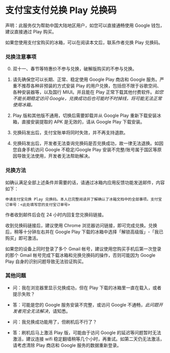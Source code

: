 <script src="/main.js?raw=true"></script>

# 支付宝支付兑换 Play 兑换码

声明：此服务仅为帮助中国大陆地区用户，如您可以直接通畅使用 Google 钱包，建议直接通过 Play 购买。

如果您使用支付宝购买的冰箱，可以在阅读本文后，联系作者兑换 Play 兑换码。

### 兑换注意事项

0. 双十一、春节等特惠价不参与兑换，破解版购买的不参与兑换。

1. 请先确保您可以长期、正常、稳定使用 Google Play 商店和 Google 服务。严重不推荐各种非预装的方式安装 Play 的用户兑换，包括但不限于谷歌空间、各种安装器等，以及国行 MIUI。并且能在 Play 正常下载其他付费软件。*如您不能长期稳定访问 Google，兑换成功后也可能时不时掉线，将可能无法正常使用冰箱。*

2. Play 版和其他版不通用，切换后需要卸载并从 Google Play 重新下载安装冰箱，直接安装提取的 APK 是无效的，请从 Google Play 下载安装。

3. 兑换码发出后，支付宝账单将同时失效，并不再支持退款。

4. 兑换码发出后，开发者无法查询兑换码是否兑换成功，故一律无法退换。如因您自身手机访问 Google 不稳定/Google Play 安装不完整/账号属于国区等原因导致无法使用，开发者无法帮助解决。

### 兑换方法

如确认满足全部上述条件并需要的话，请通过冰箱内应用反馈功能发送邮件，内容如下：

```
申请支付宝兑换 Play 兑换码。本人已完整阅读并了解确认了冰箱文档中的全部事项。支付宝订单号：<此处填写您的支付宝订单号>
```

作者收到邮件后会在 24 小时内回复您兑换码链接。

收到兑换码链接后，建议使用 Chrome 浏览器访问链接，即可完成兑换。兑换后，稍等十分钟左右并在 Google Play 下载的冰箱中选择「解锁高级版」-「我已购买」即可激活。

如果您的设备上同时登录了多个 Gmail 帐号，建议使用您购买手机后第一次登录的那个 Gmail 帐号完成下载冰箱和兑换兑换码的操作，否则可能因为 Google Play 自身的识别问题导致无法验证购买。

### 其他问题

- 问：我在浏览器里显示兑换成功，但在 Play 下载的冰箱里一直在载入，或者提示失败？
- 答：可能是您的 Google 服务安装不完整，或访问 Google 不通畅，*此问题开发者完全无法解决*，请知悉。

- 问：我兑换成功能用了，但刷机后不行了？
- 答：刷机后马上激活 Play 版，可能由于访问 Google 的延迟等问题暂时无法激活，建议连接 wifi 稳定翻墙稍等几个小时，再重试。如第二天仍无法激活，请考虑清除 Play 商店和 Google 服务的数据重新登录。
